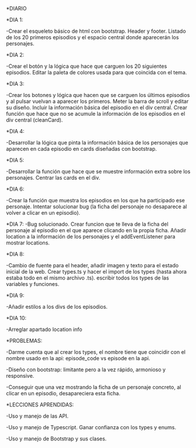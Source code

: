 *DIARIO

*DIA 1:

-Crear el esqueleto básico de html con bootstrap. Header y footer. Listado de los 20 primeros episodios y el espacio central donde aparecerán los personajes.

*DIA 2:

-Crear el botón y la lógica que hace que carguen los 20 siguientes episodios. Editar la paleta de colores usada para que coincida con el tema.

*DIA 3:

-Crear los botones y lógica que hacen que se carguen los últimos episodios y al pulsar vuelvan a aparecer los primeros. Meter la barra de scroll y editar su diseño. Incluir la información básica del episodio en el div central. Crear función que hace que no se acumule la información de los episodios en el div central (cleanCard).

*DIA 4:

-Desarrollar la lógica que pinta la información básica de los personajes que aparecen en cada episodio en cards diseñadas con bootstrap.

*DIA 5:

-Desarrollar la función que hace que se muestre información extra sobre los personajes. Centrar las cards en el div.

*DIA 6:

-Crear la función que muestra los episodios en los que ha participado ese personaje. Intentar solucionar bug (la ficha del personaje no desaparece al volver a clicar en un episodio).

*DIA 7:
-Bug solucionado. Crear funcion que te lleva de la ficha del personaje al episodio en el que aparece clicando en la propia ficha. Añadir location a la información de los personajes y el addEventListener para mostrar locations.

*DIA 8:

-Cambio de fuente para el header, añadir imagen y texto para el estado inicial de la web. Crear types.ts y hacer el import de los types (hasta ahora estaba todo en el mismo archivo .ts). escribir todos los types de las variables y funciones.

*DIA 9:

-Añadir estilos a los divs de los episodios.

*DIA 10:

-Arreglar apartado location info


*PROBLEMAS:

-Darme cuenta que al crear los types, el nombre tiene que coincidir con el nombre usado en la api: episode_code vs episode en la api.

-Diseño con bootstrap: limitante pero a la vez rápido, armonioso y responsive.

-Conseguir que una vez mostrando la ficha de un personaje concreto, al clicar en un episodio, desapareciera esta ficha.


*LECCIONES APRENDIDAS:

-Uso y manejo de las API.

-Uso y manejo de Typescript. Ganar confianza con los types y enums.

-Uso y manejo de Bootstrap y sus clases.